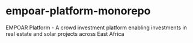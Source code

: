 # empoar-platform-monorepo
EMPOAR Platform - A crowd investment platform enabling investments in real estate and solar projects across East Africa
